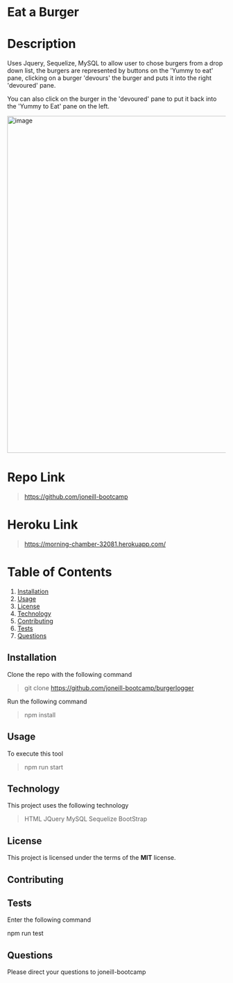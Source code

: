 # Eat a Burger

# Description

Uses Jquery, Sequelize, MySQL to allow user to chose burgers from a drop down list, the burgers are represented by buttons on the 'Yummy to eat' pane, clicking on a burger 'devours' the burger and puts it into the right 'devoured' pane.

You can also click on the burger in the 'devoured' pane to put it back into the 'Yummy to Eat' pane on the left.

<img width="775" alt="image" src="https://user-images.githubusercontent.com/59762660/81498858-a119cc80-930a-11ea-9479-9c7a884128bf.png">

# Repo Link

> https://github.com/joneill-bootcamp

# Heroku Link

> https://morning-chamber-32081.herokuapp.com/

# Table of Contents

1. [Installation](##Installation)
2. [Usage](##Usage)
3. [License](##License)
4. [Technology](##Technology)
5. [Contributing](##Contributing)
6. [Tests](##Tests)
7. [Questions](##Questions)

## Installation

Clone the repo with the following command

> git clone https://github.com/joneill-bootcamp/burgerlogger

Run the following command

> npm install

## Usage

To execute this tool

> npm run start

## Technology

This project uses the following technology

> HTML
> JQuery
> MySQL
> Sequelize
> BootStrap

## License

This project is licensed under the terms of the **MIT** license.

## Contributing

## Tests

Enter the following command

npm run test

## Questions

Please direct your questions to joneill-bootcamp
